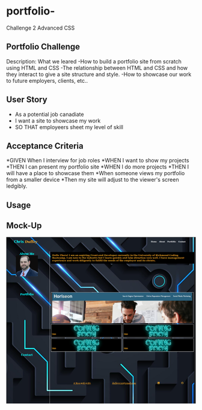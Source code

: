 # portfolio-
Challenge 2 Advanced CSS
## Portfolio Challenge

Description: What we leared
-How to build a portfolio site from scratch using HTML and CSS
-The relationship between HTML and CSS and how they interact to give a site structure and style.
-How to showcase our work to future employers, clients, etc..

## User Story
* As a potential job canadiate 
* I want a site to showcase my work
* SO THAT employeers sheet my level of skill 

## Acceptance Criteria 
*GIVEN When I interview for job roles
*WHEN I want to show my projects
*THEN I can present my portfolio site
*WHEN I do more projects 
*THEN I will have a place to showcase them
*When someone views my portfolio from a smaller device
*Then my site will adjust to the viewer's screen ledgibly.




## Usage
<!-- link to git hub pages -->




## Mock-Up

![alt text](Images/port-mock.png)